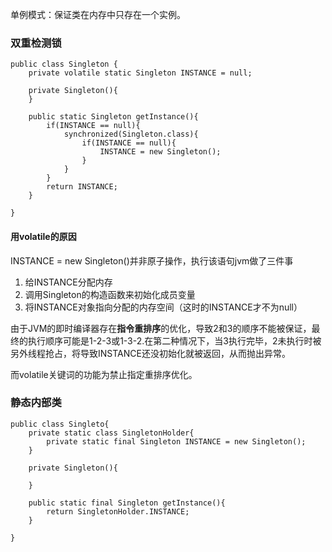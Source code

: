 单例模式：保证类在内存中只存在一个实例。

### 双重检测锁

```
public class Singleton {
    private volatile static Singleton INSTANCE = null;

    private Singleton(){   
    }

    public static Singleton getInstance(){
        if(INSTANCE == null){
            synchronized(Singleton.class){
                if(INSTANCE == null){
                    INSTANCE = new Singleton();
                }
            }
        }
        return INSTANCE;
    }

}
```

#### 用volatile的原因

INSTANCE = new Singleton\(\)并非原子操作，执行该语句jvm做了三件事

1. 给INSTANCE分配内存
2. 调用Singleton的构造函数来初始化成员变量
3. 将INSTANCE对象指向分配的内存空间（这时的INSTANCE才不为null）

由于JVM的即时编译器存在**指令重排序**的优化，导致2和3的顺序不能被保证，最终的执行顺序可能是1-2-3或1-3-2.在第二种情况下，当3执行完毕，2未执行时被另外线程抢占，将导致INSTANCE还没初始化就被返回，从而抛出异常。

而volatile关键词的功能为禁止指定重排序优化。

### 静态内部类

```
public class Singleto{
    private static class SingletonHolder{
        private static final Singleton INSTANCE = new Singleton();
    }

    private Singleton(){

    }

    public static final Singleton getInstance(){
        return SingletonHolder.INSTANCE;
    }

}
```



